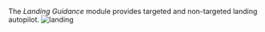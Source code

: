 The _Landing Guidance_ module provides targeted and non-targeted landing autopilot.
![landing](https://user-images.githubusercontent.com/11995799/51346202-559c3900-1a9d-11e9-991a-cdb198bc5694.png)